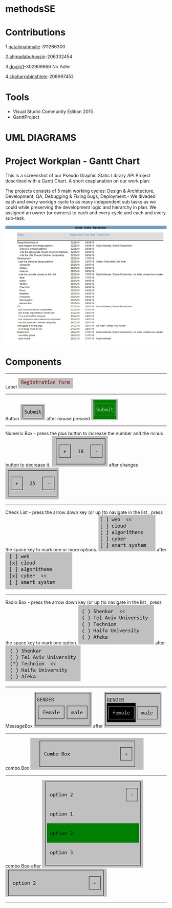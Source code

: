 # methodsSE
# Contributions

1.[natalimahmalie](https://github.com/nataliemahmalie)-311266300

2.[ahmadabuhussin](https://github.com/ahmadabuhussin)-206332454

3.[dogliy1](https://github.com/dogliy1)-302909866 Nir Adler

4.[shaharrubinshtein](https://github.com/shaharrubinshtein)-208997452
# Tools
* Visual Studio Community Edition 2015
* GanttProject

# UML DIAGRAMS

# Project Workplan - Gantt Chart
This is a screenshot of our Pseudo Graphic Static Library API Project described with a Gantt Chart.
A short exaplanation on our work plan:

The projects consists of 5 main working cycles: Design & Architecture, Development, QA, Debugging & Fixing bugs, Deployment.- We diveded each and every workign cycle to as many independent sub tasks as we could while preserving the development logic and hierarchy in plan.
We assigned an owner (or owners) to each and every cycle and each and every sub-task.

![alt text](https://github.com/nataliemahmalie/methodsSE/blob/master/Pics/WhatsApp%20Image%202019-07-27%20at%2021.06.20.jpeg)

# Components
***
Label
![alt text](https://github.com/nataliemahmalie/methodsSE/blob/master/Pics/label.jpeg)
***
Button
![alt text](https://github.com/nataliemahmalie/methodsSE/blob/master/Pics/button.jpeg)
after mouse pressed
![alt text](https://github.com/nataliemahmalie/methodsSE/blob/master/Pics/buttonAfter.jpeg)
***
Numeric Box - press the plus button to increase the number and the minus button to decrease it.
![alt text](https://github.com/nataliemahmalie/methodsSE/blob/master/Pics/numericB.jpeg)
after changes
![alt text](https://github.com/nataliemahmalie/methodsSE/blob/master/Pics/numericBafter.jpeg)
***
Check List - press the arrow down key (or up )to navigate in the list , press the space key to mark one or more options.
![alt text](https://github.com/nataliemahmalie/methodsSE/blob/master/Pics/checkList.jpeg)
after
![alt text](https://github.com/nataliemahmalie/methodsSE/blob/master/Pics/checkListAfter.jpeg)
***
Radio Box - press the arrow down key (or up )to navigate in the list , press the space key to mark one option.
![alt text](https://github.com/nataliemahmalie/methodsSE/blob/master/Pics/radioBox.jpeg)
after
![alt text](https://github.com/nataliemahmalie/methodsSE/blob/master/Pics/radioBoxAfter.jpeg)
***
MessageBox
![alt text](https://github.com/nataliemahmalie/methodsSE/blob/master/Pics/messageB.jpeg)
after
![alt text](https://github.com/nataliemahmalie/methodsSE/blob/master/Pics/messageBafter.jpeg)
***
combo Box
![alt text](https://github.com/nataliemahmalie/methodsSE/blob/master/Pics/combo.jpeg)
***
combo Box-after
![alt text](https://github.com/nataliemahmalie/methodsSE/blob/master/Pics/combo2.jpeg)
![alt text](https://github.com/nataliemahmalie/methodsSE/blob/master/Pics/combo3.jpeg)
***

